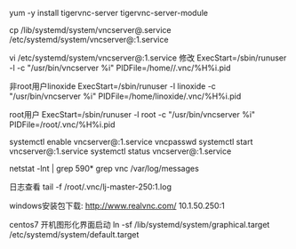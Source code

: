 yum -y install tigervnc-server tigervnc-server-module

cp /lib/systemd/system/vncserver\@.service /etc/systemd/system/vncserver\@:1.service

vi /etc/systemd/system/vncserver\@:1.service
修改
ExecStart=/sbin/runuser -l <USER> -c "/usr/bin/vncserver %i"
PIDFile=/home/<USER>/.vnc/%H%i.pid

非root用户linoxide
ExecStart=/sbin/runuser -l linoxide -c "/usr/bin/vncserver %i"
PIDFile=/home/linoxide/.vnc/%H%i.pid

root用户
ExecStart=/sbin/runuser -l root -c "/usr/bin/vncserver %i"
PIDFile=/root/.vnc/%H%i.pid


systemctl enable vncserver@:1.service
vncpasswd
systemctl start vncserver@:1.service
systemctl status vncserver@:1.service

netstat -lnt | grep 590*
grep vnc /var/log/messages

日志查看
tail -f /root/.vnc/lj-master-250\:1.log 


windows安装包下载:
http://www.realvnc.com/
10.1.50.250:1

centos7 开机图形化界面启动
ln -sf /lib/systemd/system/graphical.target /etc/systemd/system/default.target

